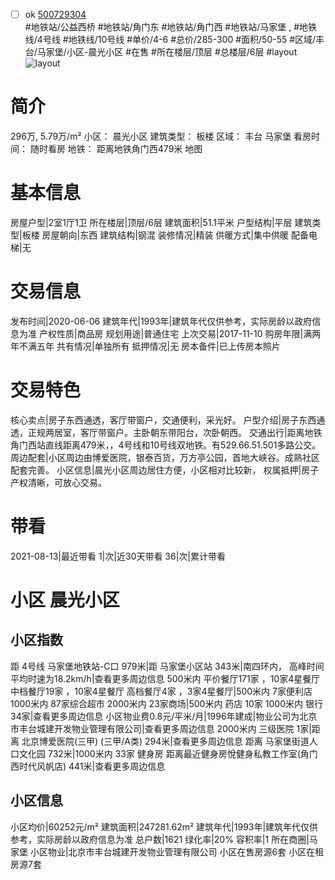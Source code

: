 - [ ] ok [500729304](https://bj.5i5j.com/ershoufang/500729304.html)  
 #地铁站/公益西桥 #地铁站/角门东 #地铁站/角门西 #地铁站/马家堡 ,  #地铁线/4号线 #地铁线/10号线
#单价/4-6 #总价/285-300 #面积/50-55   #区域/丰台/马家堡/小区-晨光小区 #在售 #所在楼层/顶层 #总楼层/6层 #layout 
![layout](http://image2.5i5j.com//group2/M00/F4/FE/CgqJM17bfi6AFZ5kAAQagjywPPU042.jpg_P5.jpg) 
# 简介 
 296万,  5.79万/m² 
小区： 晨光小区
建筑类型： 板楼
区域： 丰台 马家堡
看房时间： 随时看房
地铁： 距离地铁角门西479米 地图
# 基本信息 
 房屋户型|2室1厅1卫
所在楼层|顶层/6层
建筑面积|51.1平米
户型结构|平层
建筑类型|板楼
房屋朝向|东西
建筑结构|钢混
装修情况|精装
供暖方式|集中供暖
配备电梯|无
# 交易信息 
 发布时间|2020-06-06
建筑年代|1993年|建筑年代仅供参考，实际房龄以政府信息为准
产权性质|商品房
规划用途|普通住宅
上次交易|2017-11-10
购房年限|满两年不满五年
共有情况|单独所有
抵押情况|无
房本备件|已上传房本照片
# 交易特色 
 核心卖点|房子东西通透，客厅带窗户，交通便利，采光好。
户型介绍|房子东西通透，正规两居室，客厅带窗户。主卧朝东带阳台，次卧朝西。
交通出行|距离地铁角门西站直线距离479米，，4号线和10号线双地铁。有529.66.51.501多路公交。
周边配套|小区周边由博爱医院，银泰百货，万方亭公园，首地大峡谷。成熟社区配套完善。
小区信息|晨光小区周边居住方便，小区相对比较新，
权属抵押|房子产权清晰，可放心交易。
# 带看 
 2021-08-13|最近带看	 1|次|近30天带看	 36|次|累计带看
# 小区 晨光小区
## 小区指数 
 距 4号线 马家堡地铁站-C口 979米|距 马家堡小区站 343米|南四环内， 高峰时间平均时速为18.2km/h|查看更多周边信息
500米内 平价餐厅171家 ，10家4星餐厅
中档餐厅19家 ，10家4星餐厅
高档餐厅4家 ，3家4星餐厅|500米内 7家便利店
1000米内 87家综合超市
2000米内 23家商场|500米内 药店 10家
1000米内 银行 34家|查看更多周边信息
小区物业费0.8元/平米/月|1996年建成|物业公司为北京市丰台城建开发物业管理有限公司|查看更多周边信息
2000米内 三级医院 1家|距离 北京博爱医院(三甲) (三甲/A类) 294米|查看更多周边信息
距离 马家堡街道人口文化园 732米|1000米内 33家 健身房
距离最近健身房悅健身私教工作室(角门西时代风帆店) 441米|查看更多周边信息
## 小区信息 
 小区均价|60252元/m²
建筑面积|247281.62m²
建筑年代|1993年|建筑年代仅供参考，实际房龄以政府信息为准
总户数|1621
绿化率|20%
容积率|1
所在商圈|马家堡
小区物业|北京市丰台城建开发物业管理有限公司
小区在售房源6套
小区在租房源7套
